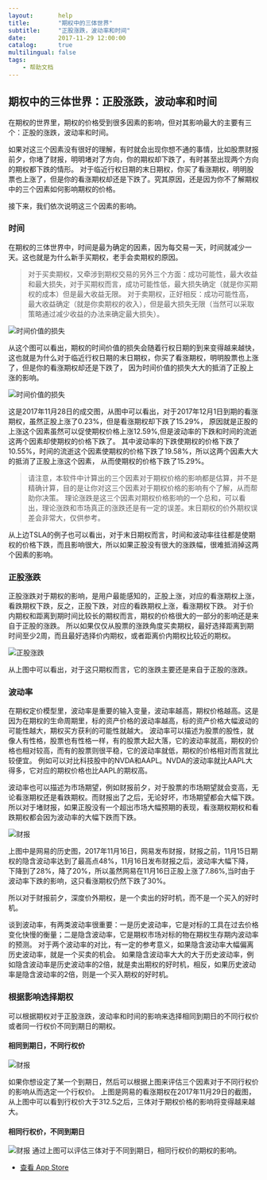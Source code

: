 ```yaml
---
layout:       help
title:        "期权中的三体世界"
subtitle:     "正股涨跌，波动率和时间"
date:         2017-11-29 12:00:00
catalog:      true
multilingual: false
tags:
    - 帮助文档
---
```



## 期权中的三体世界：正股涨跌，波动率和时间

在期权的世界里，期权的价格受到很多因素的影响，但对其影响最大的主要有三个：正股的涨跌，波动率和时间。


如果对这三个因素没有很好的理解，有时就会出现你想不通的事情，比如股票财报前夕，你堵了财报，明明堵对了方向，你的期权却下跌了，有时甚至出现两个方向的期权都下跌的情形。
对于临近行权日期的末日期权，你买了看涨期权，明明股票也上涨了，但是你的看涨期权却还是下跌了。究其原因，还是因为你不了解期权中的三个因素如何影响期权的价格。


接下来，我们依次说明这三个因素的影响。

### 时间

在期权的三体世界中，时间是最为确定的因素，因为每交易一天，时间就减少一天。这也就是为什么新手买期权，老手会卖期权的原因。

> 对于买卖期权，又牵涉到期权交易的另外三个方面：成功可能性，最大收益和最大损失，对于买期权而言，成功可能性低，最大损失确定（就是你买期权的成本）但是最大收益无限。
  对于卖期权，正好相反：成功可能性高，最大收益确定（就是你卖期权的收入），但是最大损失无限（当然可以采取策略通过减少收益的办法来确定最大损失）。

<img src="{{ site.baseurl }}/img/three/three_time.jpg" alt="时间价值的损失" class="inline"/>

从这个图可以看出，期权的时间价值的损失会随着行权日期的到来变得越来越快，这也就是为什么对于临近行权日期的末日期权，你买了看涨期权，明明股票也上涨了，但是你的看涨期权却还是下跌了，
因为时间价值的损失大大的抵消了正股上涨的影响。

<img src="{{ site.baseurl }}/img/three/three_tsla.png" alt="时间价值的损失" class="inline"/>

这是2017年11月28日的成交图，从图中可以看出，对于2017年12月1日到期的看涨期权，虽然正股上涨了0.23%，但是看涨期权却下跌了15.29%，
原因就是正股的上涨这个因素虽然可以促使期权价格上涨12.59%,但是波动率的下跌和时间的流逝这两个因素却使期权的价格下跌了。
其中波动率的下跌使期权的价格下跌了10.55%，时间的流逝这个因素使期权的价格下跌了19.58%，所以这两个因素大大的抵消了正股上涨这个因素，
从而使期权的价格下跌了15.29%。

> 请注意，本软件中计算出的三个因素对于期权价格的影响都是估算，并不是精确计算，目的是让你对这三个因素对于期权价格的影响有个了解，从而帮助你决策。
理论涨跌是这三个因素对期权价格影响的一个总和，可以看出，理论涨跌和市场真正的涨跌还是有一定的误差。末日期权的价外期权误差会非常大，仅供参考。

从上边TSLA的例子也可以看出，对于末日期权而言，时间和波动率往往都是使期权的价格下跌，而且影响很大，所以如果正股没有很大的涨跌幅，很难抵消掉这两个因素的影响。

### 正股涨跌

正股涨跌对于期权的影响，是用户最能感知的，正股上涨，对应的看涨期权上涨，看跌期权下跌，反之，正股下跌，对应的看跌期权上涨，看涨期权下跌。
对于价内期权和距离到期时间比较长的期权而言，期权的价格很大的一部分的影响还是来自于正股的涨跌。
所以如果仅仅从股票的涨跌角度买卖期权，最好选择距离到期时间至少2周，而且最好选择价内期权，或者距离价内期权比较近的期权。

<img src="{{ site.baseurl }}/img/three/three_stock.png" alt="正股涨跌" class="inline"/>

从上图中可以看出，对于这只期权而言，它的涨跌主要还是来自于正股的涨跌。


### 波动率

在期权定价模型里，波动率是重要的输入变量，波动率越高，期权价格越高。这是因为在期权的生命周期里，标的资产价格的波动率越高，标的资产价格大幅波动的可能性越大，期权买方获利的可能性就越大。
波动率可以描述为股票的股性，就像人有性格，股票也有性格一样，有的股票大起大落，它的波动率就高，期权的价格也相对较高，而有的股票则很平稳，它的波动率就低，期权的价格相对而言就比较便宜。
例如可以对比科技股中的NVDA和AAPL。NVDA的波动率就比AAPL大得多，它对应的期权价格也比AAPL的期权高。

波动率也可以描述为市场期望，例如财报前夕，对于股票的市场期望就会变高，无论看涨期权还是看跌期权。而财报出了之后，无论好坏，市场期望都会大幅下跌。
所以对于堵财报，如果正股没有一个超出市场大幅预期的表现，看涨期权期权和看跌期权都会因为波动率的大幅下跌而下跌。

<img src="{{ site.baseurl }}/img/three/three_vol.png" alt="财报" class="inline"/>

上图中是网易的历史图，2017年11月16日，网易发布财报，财报之前，11月15日期权的隐含波动率达到了最高点48%，11月16日发布财报之后，波动率大幅下降，
下降到了28%，降了20%，所以虽然网易在11月16日正股上涨了7.86%,当时由于波动率下跌的影响，这只看涨期权仍然下跌了30%。

所以对于财报前夕，深度价外期权，是一个卖出的好时机，而不是一个买入的好时机。

谈到波动率，有两类波动率很重要：一是历史波动率，它是对标的工具在过去价格变化快慢的衡量；二是隐含波动率，它是期权市场对标的物在期权生存期内波动率的预测。
对于两个波动率的对比，有一定的参考意义，如果隐含波动率大幅偏离历史波动率，就是一个买卖的机会。
如果隐含波动率大大的大于历史波动率，例如隐含波动率是历史波动率的2倍，就是卖出期权的好时机，相反，如果历史波动率是隐含波动率的2倍，则是一个买入期权的好时机。


### 根据影响选择期权

  可以根据期权对于正股涨跌，波动率和时间的影响来选择相同到期日的不同行权价或者同一行权价不同到期日的期权。

#### 相同到期日，不同行权价

<img src="{{ site.baseurl }}/img/three/three_same_expire.png" alt="财报" class="inline"/>

如果你想设定了某一个到期日，然后可以根据上图来评估三个因素对于不同行权价的影响从而选定一个行权价。
上图是网易的看涨期权在2017年11月29日的截图，从上图中可以看到行权价大于312.5之后，三体对于期权价格的影响将变得越来越大。

#### 相同行权价，不同到期日

<img src="{{ site.baseurl }}/img/three/three_same_strike.png" alt="财报" class="inline"/>
通过上图可以评估三体对于不同到期日，相同行权价的期权的影响。

-  [查看 App Store][1]

[1]: http://itunes.apple.com/us/app/id1228960496







































